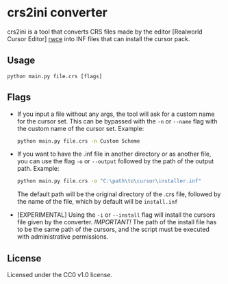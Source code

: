 # crs2ini converter
crs2ini is a tool that converts CRS files made by the editor [Realworld Cursor Editor] [rwce] into INF files that can install the cursor pack.
## Usage
```batch
python main.py file.crs [flags]
```
## Flags
- If you input a file without any args, the tool will ask for a custom name for the cursor set. This can be bypassed with the `-n` or `--name` flag with the custom name of the cursor set. Example:
    ```sh
    python main.py file.crs -n Custom Scheme
    ```
- If you want to have the .inf file in another directory or as another file, you can use the flag `-o` or `--output` followed by the path of the output path. Example:
    ```sh
    python main.py file.crs -o "C:\path\to\cursor\installer.inf"
    ```
    The default path will be the original directory of the .crs file, followed by the name of the file, which by default will be `install.inf`
    
- [EXPERIMENTAL] Using the `-i` or `--install` flag will install the cursors file given by the converter. 
    _IMPORTANT!_ The path of the install file has to be the same path of the cursors, and the script must be executed with administrative permissions.

## License
Licensed under the CC0 v1.0 license.

[rwce]: <https://www.rw-designer.com/cursor-maker>
